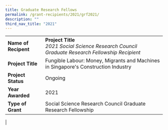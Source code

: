 ```yaml
---
title: Graduate Research Fellows
permalink: /grant-recipients/2021/grf2021/
description: ""
third_nav_title: "2021"
---
```


|  |  |
|---|---|
| **Name of Recipent** | **Project Title**<br>_2021 Social Science Research Council Graduate Research Fellowship Recipient_ |
| **Project Title** | Fungible Labour: Money, Migrants and Machines in Singapore's Construction Industry |
| **Project Status** | Ongoing |
| **Year Awarded** | 2021 |
| **Type of Grant** | Social Science Research Council Graduate Research Fellowship |
|